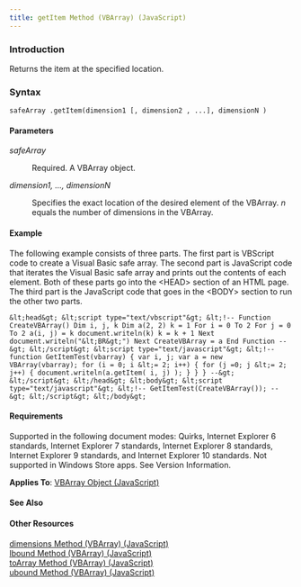 ```yaml
---
title: getItem Method (VBArray) (JavaScript)
---
```


### Introduction 

 Returns the item at the specified location.

### Syntax 

```
safeArray .getItem(dimension1 [, dimension2 , ...], dimensionN )
```

#### Parameters 

<div id="sectionSection0" class="section" name="collapseableSection" style="" expanded="true">
  <dl class="authored">
    <dt>
      <i xmlns:util="util">safeArray</i>
    </dt>
    <dd>
      <p xmlns:util="util">
        Required. A VBArray object.
      </p>
    </dd>
    <dt>
      <i xmlns:util="util">dimension1, ..., dimensionN</i>
    </dt>
    <dd>
      <p xmlns:util="util">
        Specifies the exact location of the desired element of the VBArray. <i>n</i> equals the number of dimensions in the VBArray.
      </p>
    </dd>
  </dl>
</div>

#### Example 

<p xmlns:util="util">
  The following example consists of three parts. The first part is VBScript code to create a Visual Basic safe array. The second part is JavaScript code that iterates the Visual Basic safe array and
  prints out the contents of each element. Both of these parts go into the &lt;HEAD&gt; section of an HTML page. The third part is the JavaScript code that goes in the &lt;BODY&gt; section to run the
  other two parts.
</p>

```
&lt;head&gt; &lt;script type="text/vbscript"&gt; &lt;!-- Function CreateVBArray() Dim i, j, k Dim a(2, 2) k = 1 For i = 0 To 2 For j = 0 To 2 a(i, j) = k document.writeln(k) k = k + 1 Next
document.writeln("&lt;BR&gt;") Next CreateVBArray = a End Function --&gt; &lt;/script&gt; &lt;script type="text/javascript"&gt; &lt;!-- function GetItemTest(vbarray) { var i, j; var a = new
VBArray(vbarray); for (i = 0; i &lt;= 2; i++) { for (j =0; j &lt;= 2; j++) { document.writeln(a.getItem( i, j) ); } } } --&gt; &lt;/script&gt; &lt;/head&gt; &lt;body&gt; &lt;script
type="text/javascript"&gt; &lt;!-- GetItemTest(CreateVBArray()); --&gt; &lt;/script&gt; &lt;/body&gt;
```

#### Requirements 

<div id="requirementsTitleSection" class="section" name="collapseableSection" style="">
  <p xmlns:util="util">
    Supported in the following document modes: Quirks, Internet Explorer 6 standards, Internet Explorer 7 standards, Internet Explorer 8 standards, Internet Explorer 9 standards, and Internet
    Explorer 10 standards. Not supported in Windows Store apps. See Version Information.
  </p>
  <p xmlns:util="util">
    <b>Applies To</b>: <span sdata="link"><a href="f0b767f1-ea8a-4726-962b-2708d4742518.htm">VBArray Object (JavaScript)</a></span>
  </p>
</div>

#### See Also 

<div id="seeAlsoSection" class="section" name="collapseableSection" style="">
  <h4 class="subHeading">
    Other Resources
  </h4>
  <div class="seeAlsoStyle">
    <span sdata="link" xmlns:util="util"><a href="ac83589e-85d9-48cb-b28d-c579e65fd604.htm">dimensions Method (VBArray) (JavaScript)</a></span>
  </div>
  <div class="seeAlsoStyle">
    <span sdata="link" xmlns:util="util"><a href="30ff5e8a-8165-494b-bce8-0a562ec2eec3.htm">lbound Method (VBArray) (JavaScript)</a></span>
  </div>
  <div class="seeAlsoStyle">
    <span sdata="link" xmlns:util="util"><a href="664de44c-2039-4289-82f6-948e9d744d80.htm">toArray Method (VBArray) (JavaScript)</a></span>
  </div>
  <div class="seeAlsoStyle">
    <span sdata="link" xmlns:util="util"><a href="761811c5-9a3d-4cb3-bfe0-0a8749f34496.htm">ubound Method (VBArray) (JavaScript)</a></span>
  </div>
</div>

